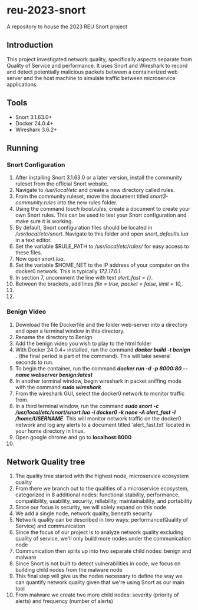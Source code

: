 # reu-2023-snort
A repository to house the 2023 REU Snort project 

## Introduction
This project investigated network quality, specifically aspects separate from Quality of Service and performance. It uses Snort and Wireshark to record and detect potentially malicious packets between a containerized web server and the host machine to simulate traffic between microservice applications. 

## Tools
- Snort 3.1.63.0+
- Docker 24.0.4+
- Wireshark 3.6.2+

## Running

### Snort Configuration
1. After installing Snort 3.1.63.0 or a later version, install the community ruleset from the official Snort website.
2. Navigate to */usr/local/etc* and create a new directory called rules.
3. From the community ruleset, move the document titled *snort3-community.rules* into the new rules folder.
4. Using the command *touch local.rules*, create a document to create your own Snort rules. This can be used to test your Snort configuration and make sure it is working. 
5. By default, Snort configuration files should be located in */usr/local/etc/snort*. Navigate to this folder and open *snort_defaults.lua* in a text editor.
6. Set the variable $RULE_PATH to */usr/local/etc/rules/* for easy access to these files.
7. Now open *snort.lua*.
8. Set the variable $HOME_NET to the IP address of your computer on the docker0 network. This is typically *172.17.0.1*.
9. In section 7, uncomment the line with text *alert_fast = {}*.
10. Between the brackets, add lines *file = true, packet = false, limit = 10,*.
11. 
12. 

### Benign Video
1. Download the file Dockerfile and the folder web-server into a directory and open a terminal window in this directory.
2. Rename the directory to Benign
3. Add the benign video you wish to play to the html folder 
4. With Docker 24.0.4+ installed, run the command ***docker build -t benign .*** (the final period is part of the command). This will take several seconds to run. 
5. To begin the container, run the command ***docker run -d -p 8000:80 --name webserver benign:latest***
6. In another terminal window, begin wireshark in packet sniffing mode with the command ***sudo wireshark***
7. From the wireshark GUI, select the docker0 network to monitor traffic from.
8. In a third terminal window, run the command ***sudo snort -c /usr/local/etc/snort/snort.lua -i docker0 -k none -A alert_fast -l /home/USERNAME***. This will monitor network traffic on the docker0 network and log any alerts to a document titled 'alert_fast.txt' located in your home directory in linux.
9. Open google chrome and go to **localhost:8000**
10. 


## Network Quality tree 
1. The quality tree started with the highest node, microservice ecosystem quality
2. From there we branch out to the qualities of a microservice ecosystem, categorized in 8 additional nodes: functional stability, performance, compatibility, usability, security, reliability, maintainability, and portability
3. Since our focus is security, we will solely expand on this node
4. We add a single node, network quality, beneath security
5. Network quality can be described in two ways: performance(Quality of Service) and communication
6. Since the focus of our project is to analyze network quality excluding quality of service, we'll only build more nodes under the communication node
7. Communication then splits up into two separate child nodes: benign and malware
8. Since Snort is not built to detect vulnerabilities in code, we focus on building child nodes from the malware node
9. This final step will give us the nodes necessary to define the way we can quantify network quality given that we're using Snort as our main tool
10. From malware we create two more child nodes: severity (priority of alerts) and frequency (number of alerts)













